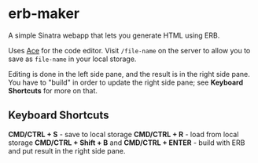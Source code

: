 # erb-maker

A simple Sinatra webapp that lets you generate HTML using ERB.

Uses [Ace](https://ace.c9.io) for the code editor.  Visit `/file-name` on the server to allow you to save as `file-name` in your local storage.

Editing is done in the left side pane, and the result is in the right side pane.  You have to "build" in order to update the right side pane; see **Keyboard Shortcuts** for more on that.

## Keyboard Shortcuts

**CMD/CTRL + S** - save to local storage
**CMD/CTRL + R** - load from local storage
**CMD/CTRL + Shift + B** and **CMD/CTRL + ENTER** - build with ERB and put result in the right side pane.